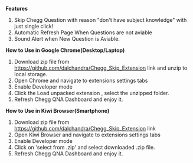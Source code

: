 **Features**
1. Skip Chegg Question with reason "don't have subject knowledge" with just single click!
2. Automatic Refresh Page When Questions are not aviable
3. Sound Alert when New Question is Aviable.

****How to Use in Google Chrome(Desktop/Laptop)****
1. Download zip file from https://github.com/dalchandra/Chegg_Skip_Extension link and unzip to local storage.
2. Open Chrome and navigate to extensions settings tabs
3. Enable Developer mode
4. Click the Load unpacked extension , select the unzipped folder.
5. Refresh Chegg QNA Dashboard and enjoy it.

**How to Use in Kiwi Browser(Smartphone)**
1. Download zip file from https://github.com/dalchandra/Chegg_Skip_Extension link
2. Open Kiwi Browser and navigate to extensions settings tabs
3. Enable Developer mode
4. Click on 'select from .zip' and select downloaded .zip file.
5. Refresh Chegg QNA Dashboard and enjoy it.
